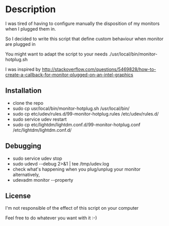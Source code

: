 # Description

I was tired of having to configure manually the disposition of my monitors when I plugged them in.

So I decided to write this script that define custom behaviour when monitor are plugged in

You might want to adapt the script to your needs ./usr/local/bin/monitor-hotplug.sh 

I was inspired by http://stackoverflow.com/questions/5469828/how-to-create-a-callback-for-monitor-plugged-on-an-intel-graphics

## Installation
  * clone the repo
  * sudo cp usr/local/bin/monitor-hotplug.sh /usr/local/bin/
  * sudo cp etc/udev/rules.d/99-monitor-hotplug.rules  /etc/udev/rules.d/
  * sudo service udev restart
  * sudo cp etc/lightdm/lightdm.conf.d/99-monitor-hotplug.conf /etc/lightdm/lightdm.conf.d/

## Debugging
  * sudo service udev stop
  * sudo udevd --debug 2>&1 | tee /tmp/udev.log
  * check what's happening when you plug/unplug your monitor
  alternatively,
  * udevadm monitor --property


## License 

I'm not responsible of the effect of this script on your computer

Feel free to do whatever you want with it :-)
